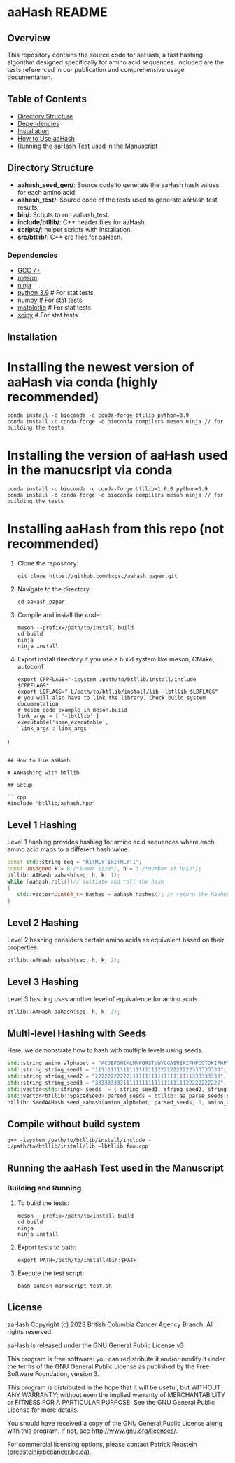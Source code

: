 # aaHash README

## Overview

This repository contains the source code for aaHash, a fast hashing algorithm designed specifically for amino acid sequences. Included are the tests referenced in our publication and comprehensive usage documentation.

## Table of Contents

* [Directory Structure](#directory-structure)
* [Dependencies](#dependencies)
* [Installation](#installation)
* [How to Use aaHash](#how-to-use-aahash)
* [Running the aaHash Test used in the Manuscript](#running-the-aahash-test-used-in-the-manuscript)

## Directory Structure

- **aahash_seed_gen/**: Source code to generate the aaHash hash values for each amino acid.
- **aahash_test/**: Source code of the tests used to generate aaHash test results.
- **bin/**: Scripts to run aahash_test.
- **include/btllib/**: C++ header files for aaHash.
- **scripts/**: helper scripts with installation.
- **src/btllib/**: C++ src files for aaHash.

### Dependencies
 * [GCC 7+](https://gcc.gnu.org/)
 * [meson](https://mesonbuild.com/Getting-meson.html)
 * [ninja](https://github.com/ninja-build/ninja/)
 * [python 3.9](https://www.python.org/) # For stat tests
 * [numpy](https://numpy.org/) # For stat tests
 * [matplotlib](https://matplotlib.org/) # For stat tests
 * [scipy](https://scipy.org/) # For stat tests

## Installation

# Installing the newest version of aaHash via conda (highly recommended)

   ```
   conda install -c bioconda -c conda-forge btllib python=3.9
   conda install -c conda-forge -c bioconda compilers meson ninja // for building the tests
   ```

# Installing the version of aaHash  used in the manucsript via conda

   ```
   conda install -c bioconda -c conda-forge btllib=1.6.0 python=3.9
   conda install -c conda-forge -c bioconda compilers meson ninja // for building the tests
   ```

# Installing aaHash from this repo (not recommended)
1. Clone the repository:
   ```
   git clone https://github.com/bcgsc/aahash_paper.git
   ```

2. Navigate to the directory:
   ```
   cd aaHash_paper
   ```

3. Compile and install the code:
   ```
   meson --prefix=/path/to/install build
   cd build
   ninja
   ninja install
   ```

4. Export install directory if you use a build system like meson, CMake, autoconf
   ```
   export CPPFLAGS="-isystem /path/to/btllib/install/include $CPPFLAGS"
   export LDFLAGS="-L/path/to/btllib/install/lib -lbtllib $LDFLAGS"
   # you will also have to link the library. Check build system documentation
   # meson code example in meson.build
   link_args = [ '-lbtllib' ]
   executable('some_executable',
    link_args : link_args
  )
   ```

## How to Use aaHash

# AAHashing with btllib

## Setup

```cpp
#include "btllib/aahash.hpp"
```

## Level 1 Hashing

Level 1 hashing provides hashing for amino acid sequences where each amino acid maps to a different hash value.

```cpp
const std::string seq = "RITMLYTIRITMLYTI";
const unsigned k = 8 /*k-mer size*/, h = 3 /*number of hash*/;
btllib::AAHash aahash(seq, h, k, 1); 
while (aahash.roll())// initiate and roll the hash
{ 
   std::vector<uint64_t> hashes = aahash.hashes(); // return the hashes of the current kmer
}
```

## Level 2 Hashing

Level 2 hashing considers certain amino acids as equivalent based on their properties.

```cpp
btllib::AAHash aahash(seq, h, k, 2);
```

## Level 3 Hashing

Level 3 hashing uses another level of equivalence for amino acids.

```cpp
btllib::AAHash aahash(seq, h, k, 3);
```

## Multi-level Hashing with Seeds

Here, we demonstrate how to hash with multiple levels using seeds.

```cpp
std::string amino_alphabet = "ACDEFGHIKLMNPQRSTVWYCGASNEKIFHPCGTDKIFHP";
std::string string_seed1 = "1111111111111111111122222222222333333333";
std::string string_seed2 = "2222222222211111111111111111111333333333";
std::string string_seed3 = "3333333331111111111111111111122222222222";
std::vector<std::string> seeds  = { string_seed1, string_seed2, string_seed3 };
std::vector<btllib::SpacedSeed> parsed_seeds = btllib::aa_parse_seeds(seeds3);
btllib::SeedAAHash seed_aahash(amino_alphabet, parsed_seeds, 3, amino_alphabet.size());
```

## Compile without build system
```
g++ -isystem /path/to/btllib/install/include -L/path/to/btllib/install/lib -lbtllib foo.cpp
```


## Running the aaHash Test used in the Manuscript

### Building and Running

1. To build the tests:
   ```
   meson --prefix=/path/to/install build
   cd build
   ninja
   ninja install
   ```

2. Export tests to path:
   ```
   export PATH=/path/to/install/bin:$PATH
   ```

3. Execute the test script:
   ```
   bash aahash_manuscript_test.sh
   ```

## License
aaHash Copyright (c) 2023 British Columbia Cancer Agency Branch. All rights reserved.

aaHash is released under the GNU General Public License v3

This program is free software: you can redistribute it and/or modify it under the terms of the GNU General Public License as published by the Free Software Foundation, version 3.

This program is distributed in the hope that it will be useful, but WITHOUT ANY WARRANTY; without even the implied warranty of MERCHANTABILITY or FITNESS FOR A PARTICULAR PURPOSE. See the GNU General Public License for more details.

You should have received a copy of the GNU General Public License along with this program. If not, see http://www.gnu.org/licenses/.

For commercial licensing options, please contact Patrick Rebstein (prebstein@bccancer.bc.ca).